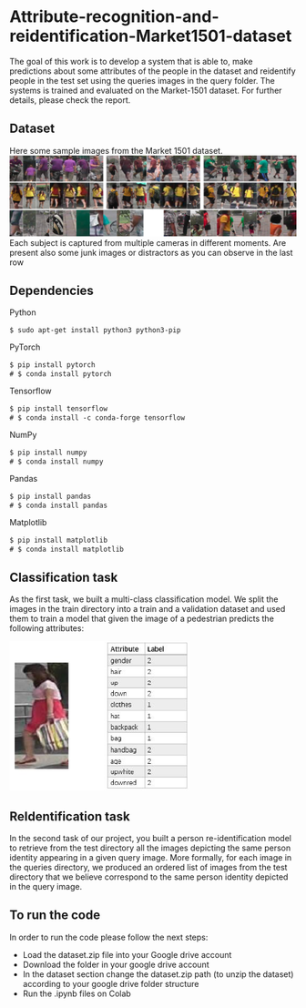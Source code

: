 # Attribute-recognition-and-reidentification-Market1501-dataset


The goal of this work is to develop a system that is able to, make predictions about some attributes of the people in the dataset and reidentify people in the test set using the queries images in the query folder. The systems is trained and evaluated on the Market-1501 dataset.
For further details, please check the report.

## Dataset
Here some sample images from the Market 1501 dataset. 
![dataset](https://github.com/razacode/Attribute-recognition-and-reidentification-Market1501-dataset/blob/main/img/dataset-1.png)
Each subject is captured from multiple cameras in different moments. Are present also some junk images or distractors as you can observe in the last row

## Dependencies

Python

```
$ sudo apt-get install python3 python3-pip
```

PyTorch

```
$ pip install pytorch
# $ conda install pytorch
```

Tensorflow

```
$ pip install tensorflow
# $ conda install -c conda-forge tensorflow
```

NumPy

```
$ pip install numpy
# $ conda install numpy
```

Pandas

```
$ pip install pandas
# $ conda install pandas
```

Matplotlib

```
$ pip install matplotlib
# $ conda install matplotlib
```

## Classification task

As the first task, we built a
multi-class classification model. We split the images in the
train directory into a train and a validation dataset and used
them to train a model that given the image of a pedestrian
predicts the following attributes:

![alt text](https://github.com/razacode/Attribute-recognition-and-reidentification-Market1501-dataset/blob/main/img/dataset-2.png)

## ReIdentification task

In the second task of our project, you built
a person re-identification model to retrieve from the test directory
all the images depicting the same person identity appearing
in a given query image. More formally, for each image
in the queries directory, we produced an ordered list of images
from the test directory that we believe correspond to
the same person identity depicted in the query image.
## To run the code

In order to run the code please follow the next steps:
- Load the dataset.zip file into your Google drive account 
- Download the folder in your google drive account
- In the dataset section change the dataset.zip path (to unzip the dataset) according to your google drive folder structure
- Run the .ipynb files on Colab
